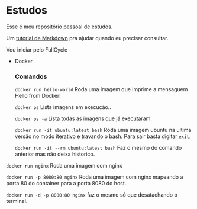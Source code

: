 # Estudos
Esse é meu repositório pessoal de estudos.  

Um [tutorial de Markdown](https://www.w3schools.io/file/markdown-introduction/) pra ajudar quando eu precisar consultar.

Vou iniciar pelo FullCycle
- Docker 
  ### Comandos 
  `docker run hello-world`
Roda uma imagem que imprime a mensaguem Hello from Docker!

  `docker ps`
Lista imagens em execução..

  `docker ps -a`
Lista todas as imagens que já executaram.


  `docker run -it ubuntu:latest bash`
Roda uma imagem ubuntu na ultima versão no modo iterativo e travando o bash. Para sair basta digitar `exit`.


  `docker run -it --rm ubuntu:latest bash`
Faz o mesmo do comando anterior mas não deixa historico.

`docker run nginx`
Roda uma imagem com nginx

`docker run -p 8080:80 nginx`
Roda uma imagem com nginx mapeando a porta 80 do container para a porta 8080 do host.

`docker run -d -p 8080:80 nginx`
faz o mesmo só que desatachando o terminal. 
